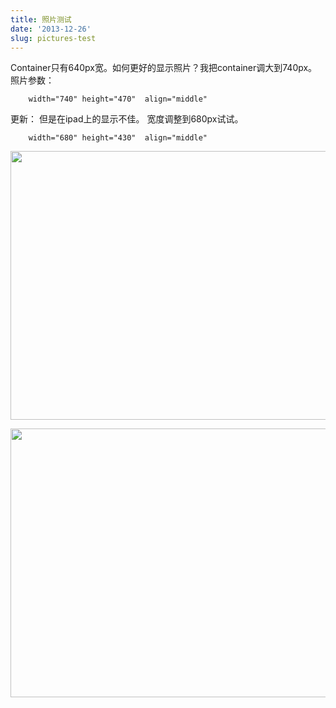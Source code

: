 ```yaml
---
title: 照片测试
date: '2013-12-26'
slug: pictures-test
---
```

Container只有640px宽。如何更好的显示照片？我把container调大到740px。照片参数：

      	width="740" height="470"  align="middle"

更新： 但是在ipad上的显示不佳。 宽度调整到680px试试。

		width="680" height="430"  align="middle"


<a href="http://www.flickr.com/photos/96722728@N04/11577189834/" ><img src="http://farm4.staticflickr.com/3742/11577189834_e2b0ec0557_z.jpg" width="680" height="430"  align="middle"></a>

<a href="http://www.flickr.com/photos/96722728@N04/11577639486/" ><img src="http://farm4.staticflickr.com/3704/11577639486_9940b20224_z.jpg" width="680" height="430" align="middle"></a>
